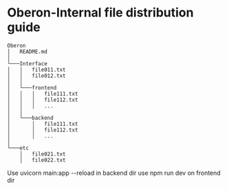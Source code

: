# Oberon-Internal file distribution guide

```
Oberon
│   README.md
│
└───Interface
│   │   file011.txt
│   │   file012.txt
│   │
│   └───frontend
│   │   │   file111.txt
│   │   │   file112.txt
│   │   │   ...
│   │
│   └───backend
│       │   file111.txt
│       │   file112.txt
│       │   ...
│   
└───etc
    │   file021.txt
    │   file022.txt
```

Use uvicorn main:app --reload in backend dir
use npm run dev on frontend dir


        